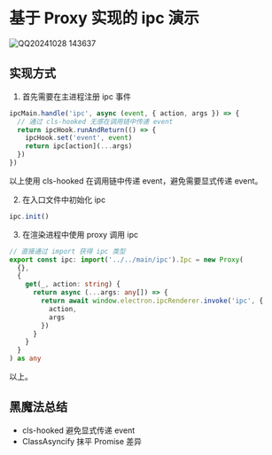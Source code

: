 # 基于 Proxy 实现的 ipc 演示

![QQ20241028 143637](https://s1.imagehub.cc/images/2024/10/28/2142b71fa6a9ba84589d7da4e63da7fd.png)

## 实现方式

1. 首先需要在主进程注册 ipc 事件

```typescript
ipcMain.handle('ipc', async (event, { action, args }) => {
  // 通过 cls-hooked 无感在调用链中传递 event
  return ipcHook.runAndReturn(() => {
    ipcHook.set('event', event)
    return ipc[action](...args)
  })
})
```

以上使用 cls-hooked 在调用链中传递 event，避免需要显式传递 event。

2. 在入口文件中初始化 ipc

```typescript
ipc.init()
```

3. 在渲染进程中使用 proxy 调用 ipc

```typescript
// 直接通过 import 获得 ipc 类型
export const ipc: import('../../main/ipc').Ipc = new Proxy(
  {},
  {
    get(_, action: string) {
      return async (...args: any[]) => {
        return await window.electron.ipcRenderer.invoke('ipc', {
          action,
          args
        })
      }
    }
  }
) as any
```

以上。

## 黑魔法总结

- cls-hooked 避免显式传递 event
- ClassAsyncify 抹平 Promise 差异
